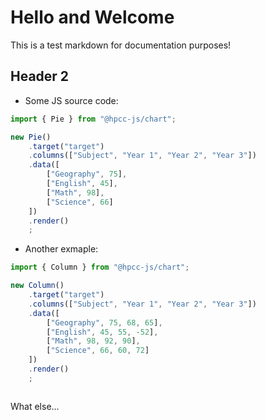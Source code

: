 # Hello and Welcome

This is a test markdown for documentation purposes!

##  Header 2

* Some JS source code:

```javascript
import { Pie } from "@hpcc-js/chart";

new Pie()
    .target("target")
    .columns(["Subject", "Year 1", "Year 2", "Year 3"])
    .data([
        ["Geography", 75],
        ["English", 45],
        ["Math", 98],
        ["Science", 66]
    ])
    .render()
    ;
```

* Another exmaple:

```javascript
import { Column } from "@hpcc-js/chart";

new Column()
    .target("target")
    .columns(["Subject", "Year 1", "Year 2", "Year 3"])
    .data([
        ["Geography", 75, 68, 65],
        ["English", 45, 55, -52],
        ["Math", 98, 92, 90],
        ["Science", 66, 60, 72]
    ])
    .render()
    ;
```

```pp_Column
```


What else...
